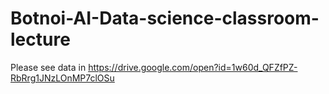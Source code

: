 # Botnoi-AI-Data-science-classroom-lecture
Please see data in https://drive.google.com/open?id=1w60d_QFZfPZ-RbRrg1JNzLOnMP7clOSu
